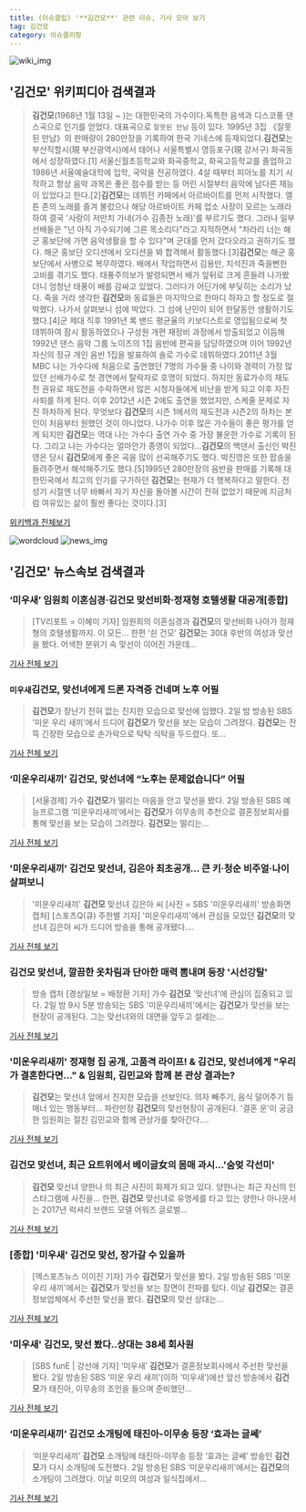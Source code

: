 ```yaml
---
title: (이슈클립) '**김건모**' 관련 이슈, 기사 모아 보기
tag: 김건모
category: 이슈클리핑
---
```

![wiki_img](https://user-images.githubusercontent.com/42597476/44503234-41136a80-a6d0-11e8-9071-6fc6418eafe4.png)
## **'**김건모**'** 위키피디아 검색결과
>**김건모**(1968년 1월 13일 ~ )는 대한민국의 가수이다.독특한 음색과 디스코풍 댄스곡으로 인기를 얻었다. 대표곡으로 `잘못된 만남` 등이 있다. 1995년 3집 《잘못된 만남》의 판매량이 280만장을 기록하여 한국 기네스에 등재되었다.**김건모**는 부산직할시(現 부산광역시)에서 태어나 서울특별시 영등포구(現 강서구) 화곡동에서 성장하였다.[1] 서울신월초등학교와 화곡중학교, 화곡고등학교를 졸업하고 1986년 서울예술대학에 입학, 국악을 전공하였다. 4살 때부터 피아노를 치기 시작하고 항상 음악 과목은 좋은 점수를 받는 등 어린 시절부터 음악에 남다른 재능이 있었다고 한다.[2]**김건모**는 데뷔전 카페에서 아르바이트를 먼저 시작했다. 엘튼 존의 노래를 즐겨 불렀으나 해당 아르바이트 카페 업소 사장이 모르는 노래라 하여 결국 '사랑이 저만치 가네(가수 김종찬 노래)'를 부르기도 했다. 그러나 일부 선배들은 "넌 아직 가수되기에 그른 목소리다"라고 지적하면서 "차라리 너는 해군 홍보단에 가면 음악생활을 할 수 있다"며 군대를 먼저 갔다오라고 권하기도 했다. 해군 홍보단 오디션에서 오디션을 봐 합격해서 활동했다.[3]**김건모**는 해군 홍보단에서 사병으로 복무하였다. 배에서 작업하면서 김용만, 지석진과 죽을뻔한 고비를 겪기도 했다. 태풍주의보가 발령되면서 배가 앞뒤로 크게 흔들려 나가봤더니 엄청난 태풍이 배를 감싸고 있었다. 그러다가 어딘가에 부딪히는 소리가 났다. 죽을 거라 생각한 **김건모**와 동료들은 마지막으로 한마디 하자고 할 정도로 절박했다. 나가서 살펴보니 섬에 박았다. 그 섬에 난민이 되어 한달동안 생활하기도 했다.[4]군 제대 직후 1991년 록 밴드 평균율의 키보디스트로 영입됨으로써 첫 데뷔하여 잠시 활동하였으나 구성원 개편 재정비 과정에서 방출되었고 이듬해 1992년 댄스 음악 그룹 노이즈의 1집 음반에 편곡을 담당하였으며 이어 1992년 자신의 정규 개인 음반 1집을 발표하여 솔로 가수로 데뷔하였다.2011년 3월 MBC 나는 가수다에 처음으로 출연했던 7명의 가수들 중 나이와 경력이 가장 많았던 선배가수로 첫 경연에서 탈락자로 호명이 되었다. 하지만 동료가수의 재도전 권유로 재도전을 수락하면서 많은 시청자들에게 비난을 받게 되고 이후 자진 사퇴를 하게 된다. 이후 2012년 시즌 2에도 출연을 했었지만, 스케줄 문제로 자진 하차하게 된다. 무엇보다 **김건모**의 시즌 1에서의 재도전과 시즌2의 하차는 본인이 처음부터 원했던 것이 아니었다. 나가수 이후 많은 가수들이 좋은 평가를 얻게 되지만 **김건모**는 역대 나는 가수다 출연 가수 중 가장 불운한 가수로 기록이 된다. 그리고 나는 가수다는 얼마안가 종영이 되었다...**김건모**의 백댄서 출신인 박진영은 당시 **김건모**에게 좋은 곡을 많이 선곡해주기도 했다. 박진영은 또한 팝송을 들려주면서 해석해주기도 했다.[5]1995년 280만장의 음반을 판매를 기록해 대한민국에서 최고의 인기를 구가하던 **김건모**는 현재가 더 행복하다고 말한다. 전성기 시절엔 너무 바빠서 자기 자신을 돌아볼 시간이 전혀 없었기 때문에 지금처럼 여유있는 삶이 훨씬 좋다는 것이다.[3]

<a href="https://ko.wikipedia.org/wiki/김건모" target="_blank">위키백과 전체보기</a>

![wordcloud](https://s3.ap-northeast-2.amazonaws.com/lyrics101-wordcloud/2018-09-02-1535897183.png)
![news_img](https://user-images.githubusercontent.com/42597476/44507050-1206f400-a6e4-11e8-8d98-7ffbfebb353f.png)
## **'**김건모**'** 뉴스속보 검색결과
### ‘미우새’ 임원희 이혼심경·**김건모** 맞선비화·정재형 호텔생활 대공개[종합]

>[TV리포트 = 이혜미 기자] 임원희의 이혼심경과 **김건모**의 맞선비화 나아가 정재형의 호텔생활까지. 이 모든... 한편 ‘쉰 건모’ **김건모**는 30대 후반의 여성과 맞선을 봤다. 어색한 분위기 속 맞선이 이어진 가운데...

<a href="http://www.tvreport.co.kr/?c=news&m=newsview&idx=1077871" target="_blank">기사 전체 보기</a>

### `미우새`**김건모**, 맞선녀에게 드론 자격증 건네며 노후 어필

>**김건모**가 장난기 전혀 없는 진지한 모습으로 맞선에 임했다. 2일 밤 방송된 SBS '미운 우리 새끼'에서 드디어 **김건모**가 맞선을 보는 모습이 그려졌다. **김건모**는 잔뜩 긴장한 모습으로 손가락으로 탁탁 식탁을 두드렸다. 또...

<a href="http://star.mk.co.kr/new/view.php?mc=ST&year=2018&no=552614" target="_blank">기사 전체 보기</a>

### ‘미운우리새끼’ **김건모**, 맞선녀에 “노후는 문제없습니다” 어필

>[서울경제] 가수 **김건모**가 떨리는 마음을 안고 맞선을 봤다. 2일 방송된 SBS 예능프로그램 ‘미운우리새끼’에서는 **김건모**가 이무송의 추천으로 결혼정보회사를 통해 맞선을 보는 모습이 그려졌다. **김건모**는 떨리는...

<a href="http://www.sedaily.com/NewsView/1S4HD7KT4T" target="_blank">기사 전체 보기</a>

### '미운우리새끼' **김건모** 맞선녀, 김은아 최초공개… 큰 키·청순 비주얼·나이 살펴보니

>'미운우리새끼' **김건모** 맞선녀 김은아 씨 [사진 = SBS '미운우리새끼' 방송화면 캡처] [스포츠Q(큐) 주한별 기자] '미운우리새끼'에서 관심을 모았던 **김건모**의 맞선녀 김은아 씨가 드디어 방송을 통해 공개됐다....

<a href="http://www.sportsq.co.kr/news/articleView.html?idxno=301162" target="_blank">기사 전체 보기</a>

### **김건모** 맞선녀, 깔끔한 옷차림과 단아한 매력 뽐내며 등장 '시선강탈'

>방송 캡처 [경상일보 = 배정환 기자] 가수 **김건모** '맞선녀'에 관심이 집중되고 있다. 2일 밤 9시 5분 방송되는 SBS '미운우리새끼'에서는 **김건모**가 맞선을 보는 현장이 공개된다.   그는 맞선녀와의 대면을 앞두고 설레는...

<a href="http://www.ksilbo.co.kr/news/articleView.html?idxno=657087" target="_blank">기사 전체 보기</a>

### '미운우리새끼' 정재형 집 공개, 고품격 라이프! & **김건모**, 맞선녀에게 "우리가 결혼한다면…" & 임원희, 김민교와 함께 본 관상 결과는?

>**김건모**는 맞선녀 앞에서 진지한 모습을 선보인다. 의자 빼주기, 음식 덜어주기 등 매너 있는 행동부터... 파란만장 **김건모**의 맞선현장이 공개된다.   '결혼 운'이 궁금한 임원희는 절친 김민교와 함께 관상가를 찾아간다....

<a href="http://www.daejeontoday.com/news/articleView.html?idxno=511170" target="_blank">기사 전체 보기</a>

### **김건모** 맞선녀, 최근 요트위에서 베이글女의 몸매 과시...'숨멎 각선미'

>**김건모** 맞선녀 양한나 의 최근 사진이 화제가 되고 있다. 양한나는 최근 자신의 인스타그램에 사진을... 한편, **김건모** 맞선녀로 유명세를 타고 있는 양한나 아나운서는 2017년 럭셔리 브랜드 모델 어워즈 글로벌...

<a href="http://www.joongdo.co.kr/main/view.php?key=20180902002217154" target="_blank">기사 전체 보기</a>

### [종합] '미우새' **김건모** 맞선, 장가갈 수 있을까

>[엑스포츠뉴스 이이진 기자] 가수 **김건모**가 맞선을 봤다. 2일 방송된 SBS '미운 우리 새끼'에서는 **김건모**가 맞선을 보는 장면이 전파를 탔다. 이날 **김건모**는 결혼정보업체에서 주선한 맞선을 봤다. **김건모**의 맞선 상대는...

<a href="http://www.xportsnews.com/?ac=article_view&entry_id=1014582" target="_blank">기사 전체 보기</a>

### '미우새' **김건모**, 맞선 봤다..상대는 38세 회사원

>[SBS funE | 강선애 기자] ‘미우새’ **김건모**가 결혼정보회사에서 주선한 맞선을 봤다. 2일 방송된 SBS ‘미운 우리 새끼’(이하 ‘미우새’)에선 앞선 방송에서 **김건모**가 태진아, 이무송의 조언을 들으며 준비했던...

<a href="http://sbsfune.sbs.co.kr/news/news_content.jsp?article_id=E10009195589" target="_blank">기사 전체 보기</a>

### ‘미운우리새끼’ **김건모** 소개팅에 태진아-이무송 등장 ‘효과는 글쎄’

>‘미운우리새끼’ **김건모** 소개팅에 태진아-이무송 등장 ‘효과는 글쎄’ 방송인 **김건모**가 다시 소개팅에 도전했다. 2일 방송된 SBS ‘미운우리새끼’에서는 **김건모**의 소개팅이 그려졌다. 이날 미모의 여성과 일식집에서...

<a href="http://sports.donga.com/3/all/20180902/91805103/1" target="_blank">기사 전체 보기</a>


